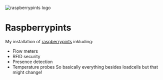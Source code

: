 ![raspberrypints logo](http://raspberrypints.com//wp-content/uploads/2014/01/cropped-RaspberryPints.png)

# Raspberrypints
 My installation of [raspberrypints](http://raspberrypints.com/) inkluding:
 * Flow meters
 * RFID security
 * Presence detection
 * Temperature probes
 So basically everything besides loadcells but that might change!
